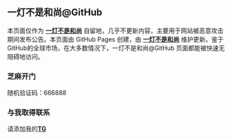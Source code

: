 一灯不是和尚@GitHub
----------

本页面仅作为 [**一灯不是和尚**](https://iyideng.me) 自留地，几乎不更新内容，主要用于网站被恶意攻击期间发布公告。本页面由 GitHub Pages 创建，由 [**一灯不是和尚**](https://iyideng.me) 维护更新。鉴于GitHub的全球市场，在大多数情况下，一灯不是和尚@GitHub 页面都能被快速无阻碍地访问。

### 芝麻开门
随机验证码：666888

### 与我取得联系

请添加我的[**TG**](https://t.me/iyideng)
